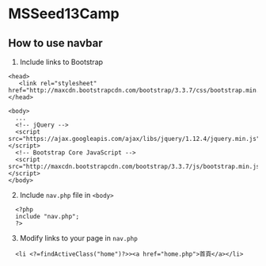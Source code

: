 # MSSeed13Camp
## How to use navbar
1. Include links to Bootstrap  
```  
<head>
   <link rel="stylesheet" href="http://maxcdn.bootstrapcdn.com/bootstrap/3.3.7/css/bootstrap.min.css">
</head>

<body>
  ...
  <!-- jQuery --> 
  <script src="https://ajax.googleapis.com/ajax/libs/jquery/1.12.4/jquery.min.js"></script> 
  <!-- Bootstrap Core JavaScript --> 
  <script src="http://maxcdn.bootstrapcdn.com/bootstrap/3.3.7/js/bootstrap.min.js"></script> 
</body>
```

2. Include `nav.php` file in `<body>`
```
  <?php
  include "nav.php";
  ?>
```

3. Modify links to your page in `nav.php`
```
  <li <?=findActiveClass("home")?>><a href="home.php">首頁</a></li>
```
